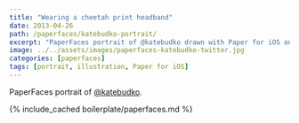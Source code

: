 ```yaml
---
title: "Wearing a cheetah print headband"
date: 2013-04-26
path: /paperfaces/katebudko-portrait/
excerpt: "PaperFaces portrait of @katebudko drawn with Paper for iOS on an iPad."
image: ../../assets/images/paperfaces-katebudko-twitter.jpg
categories: [paperfaces]
tags: [portrait, illustration, Paper for iOS]
---
```


PaperFaces portrait of [@katebudko](https://twitter.com/katebudko).

{% include_cached boilerplate/paperfaces.md %}
